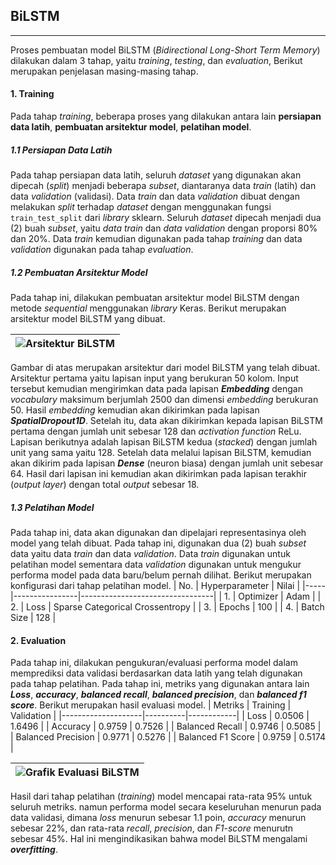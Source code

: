 ## BiLSTM
---
Proses pembuatan model BiLSTM (*Bidirectional Long-Short Term Memory*) dilakukan dalam 3 tahap, yaitu *training*, *testing*, dan *evaluation*, Berikut merupakan penjelasan masing-masing tahap.
#### 1. Training
Pada tahap *training*, beberapa proses yang dilakukan antara lain **persiapan data latih**, **pembuatan arsitektur model**, **pelatihan model**.

##### 1.1 Persiapan Data Latih
Pada tahap persiapan data latih, seluruh *dataset* yang digunakan akan dipecah (*split*) menjadi beberapa *subset*, diantaranya data *train* (latih) dan data *validation* (validasi). Data *train* dan data *validation* dibuat dengan melakukan *split* terhadap *dataset* dengan menggunakan fungsi `train_test_split` dari *library* sklearn. Seluruh *dataset* dipecah menjadi dua (2) buah *subset*, yaitu *data train* dan *data validation* dengan proporsi 80% dan 20%. Data *train* kemudian digunakan pada tahap *training* dan data *validation* digunakan pada tahap *evaluation*.

##### 1.2 Pembuatan Arsitektur Model
Pada tahap ini, dilakukan pembuatan arsitektur model BiLSTM dengan metode *sequential* menggunakan *library* Keras. Berikut merupakan arsitektur model BiLSTM yang dibuat.

| ![Arsitektur BiLSTM](https://raw.githubusercontent.com/DL-Kel2-TemanNgorte/Machine-Learning/main/assets/arsitektur%20BiLSTM.png?token=GHSAT0AAAAAAB3GYHOLWGXYZGMD6IAYJFLUY5ALCDA) |
|-----------------------------------------------------------------------------------------------------------------------------------------------------------------------------------|
Gambar di atas merupakan arsitektur dari model BiLSTM yang telah dibuat. Arsitektur pertama yaitu lapisan input yang berukuran 50 kolom. Input tersebut kemudian mengirimkan data pada lapisan ***Embedding*** dengan *vocabulary* maksimum berjumlah 2500 dan dimensi *embedding* berukuran 50. Hasil *embedding* kemudian akan dikirimkan pada lapisan ***SpatialDropout1D***. Setelah itu, data akan dikirimkan kepada lapisan BiLSTM pertama dengan jumlah unit sebesar 128 dan *activation function* ReLu. Lapisan berikutnya adalah lapisan BiLSTM kedua (*stacked*) dengan jumlah unit yang sama yaitu 128. Setelah data melalui lapisan BiLSTM, kemudian akan dikirim pada lapisan ***Dense*** (neuron biasa) dengan jumlah unit sebesar 64. Hasil dari lapisan ini kemudian akan dikirimkan pada lapisan terakhir (*output layer*) dengan total *output* sebesar 18.

##### 1.3 Pelatihan Model
Pada tahap ini, data akan digunakan dan dipelajari representasinya oleh model yang telah dibuat. Pada tahap ini, digunakan dua (2) buah *subset* data yaitu data *train* dan data *validation*. Data *train* digunakan untuk pelatihan model sementara data *validation* digunakan untuk mengukur performa model pada data baru/belum pernah dilihat. Berikut merupakan konfigurasi dari tahap pelatihan model.
| No. | Hyperparameter | Nilai                           |
|-----|----------------|---------------------------------|
| 1.  | Optimizer      | Adam                            |
| 2.  | Loss           | Sparse Categorical Crossentropy |
| 3.  | Epochs         | 100                             |
| 4.  | Batch Size     | 128                             |

#### 2. Evaluation
Pada tahap ini, dilakukan pengukuran/evaluasi performa model dalam memprediksi data validasi berdasarkan data latih yang telah digunakan pada tahap pelatihan. Pada tahap ini, metriks yang digunakan antara lain ***Loss***, ***accuracy***, ***balanced recall***, ***balanced precision***, dan ***balanced f1 score***. Berikut merupakan hasil evaluasi model.
| Metriks            | Training | Validation |
|--------------------|----------|------------|
| Loss               | 0.0506   | 1.6496     |
| Accuracy           | 0.9759   | 0.7526     |
| Balanced Recall    | 0.9746   | 0.5085     |
| Balanced Precision | 0.9771   | 0.5276     |
| Balanced F1 Score  | 0.9759   | 0.5174     |

| ![Grafik Evaluasi BiLSTM](https://raw.githubusercontent.com/DL-Kel2-TemanNgorte/Machine-Learning/main/assets/grafik%20evaluasi%20BiLSTM.png?token=GHSAT0AAAAAAB3GYHOL7YI7FZKWZYK323OSY5ALCGA) |
|-----------------------------------------------------------------------------------------------------------------------------------------------------------------------------------------------|
Hasil dari tahap pelatihan (*training*) model mencapai rata-rata 95% untuk seluruh metriks. namun performa model secara keseluruhan menurun pada data validasi, dimana *loss* menurun sebesar 1.1 poin, *accuracy* menurun sebesar 22%, dan rata-rata *recall*, *precision*, dan *F1-score* menurutn sebesar 45%. Hal ini mengindikasikan bahwa model BiLSTM mengalami ***overfitting***.